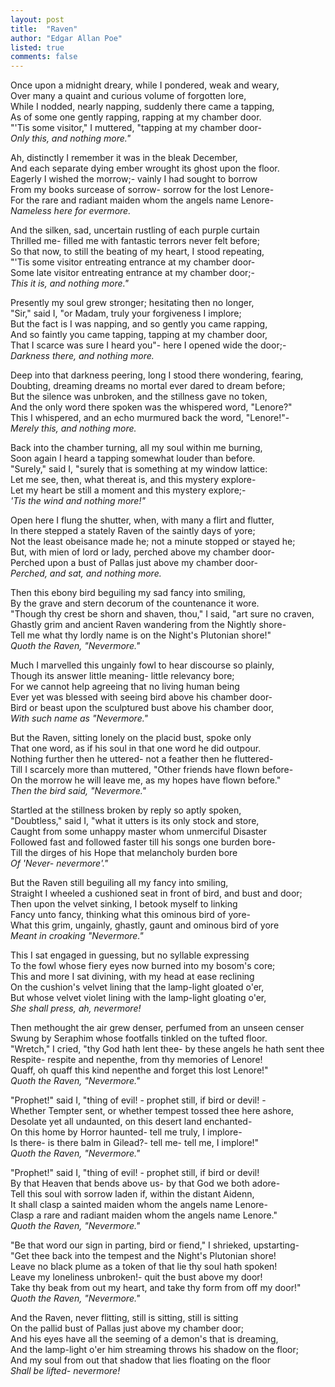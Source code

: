 ```yaml
---
layout: post
title:	"Raven"
author: "Edgar Allan Poe"
listed: true
comments: false
---
```


 <!-- This document exist for testing typografy and web it self -->
   
 Once upon a midnight dreary, while I pondered, weak and weary,  
 Over many a quaint and curious volume of forgotten lore,  
 While I nodded, nearly napping, suddenly there came a tapping,  
 As of some one gently rapping, rapping at my chamber door.  
 "'Tis some visitor," I muttered, "tapping at my chamber door-  
 _Only this, and nothing more."_  
   
 <!--more-->
   
 Ah, distinctly I remember it was in the bleak December,  
 And each separate dying ember wrought its ghost upon the floor.  
 Eagerly I wished the morrow;- vainly I had sought to borrow  
 From my books surcease of sorrow- sorrow for the lost Lenore-  
 For the rare and radiant maiden whom the angels name Lenore-  
 _Nameless here for evermore._  
   
 And the silken, sad, uncertain rustling of each purple curtain  
 Thrilled me- filled me with fantastic terrors never felt before;  
 So that now, to still the beating of my heart, I stood repeating,  
 "'Tis some visitor entreating entrance at my chamber door-  
 Some late visitor entreating entrance at my chamber door;-  
 _This it is, and nothing more."_  
   
 Presently my soul grew stronger; hesitating then no longer,  
 "Sir," said I, "or Madam, truly your forgiveness I implore;  
 But the fact is I was napping, and so gently you came rapping,  
 And so faintly you came tapping, tapping at my chamber door,  
 That I scarce was sure I heard you"- here I opened wide the door;-  
 _Darkness there, and nothing more._  
   
 Deep into that darkness peering, long I stood there wondering, fearing,  
 Doubting, dreaming dreams no mortal ever dared to dream before;  
 But the silence was unbroken, and the stillness gave no token,  
 And the only word there spoken was the whispered word, "Lenore?"  
 This I whispered, and an echo murmured back the word, "Lenore!"-  
 _Merely this, and nothing more._  
   
 Back into the chamber turning, all my soul within me burning,  
 Soon again I heard a tapping somewhat louder than before.  
 "Surely," said I, "surely that is something at my window lattice:  
 Let me see, then, what thereat is, and this mystery explore-  
 Let my heart be still a moment and this mystery explore;-  
 _'Tis the wind and nothing more!"_  
   
 Open here I flung the shutter, when, with many a flirt and flutter,  
 In there stepped a stately Raven of the saintly days of yore;  
 Not the least obeisance made he; not a minute stopped or stayed he;  
 But, with mien of lord or lady, perched above my chamber door-  
 Perched upon a bust of Pallas just above my chamber door-  
 _Perched, and sat, and nothing more._  
   
 Then this ebony bird beguiling my sad fancy into smiling,  
 By the grave and stern decorum of the countenance it wore.  
 "Though thy crest be shorn and shaven, thou," I said, "art sure no craven,  
 Ghastly grim and ancient Raven wandering from the Nightly shore-  
 Tell me what thy lordly name is on the Night's Plutonian shore!"  
 _Quoth the Raven, "Nevermore."_  
   
 Much I marvelled this ungainly fowl to hear discourse so plainly,  
 Though its answer little meaning- little relevancy bore;  
 For we cannot help agreeing that no living human being  
 Ever yet was blessed with seeing bird above his chamber door-  
 Bird or beast upon the sculptured bust above his chamber door,  
 _With such name as "Nevermore."_  
   
 But the Raven, sitting lonely on the placid bust, spoke only  
 That one word, as if his soul in that one word he did outpour.  
 Nothing further then he uttered- not a feather then he fluttered-  
 Till I scarcely more than muttered, "Other friends have flown before-  
 On the morrow he will leave me, as my hopes have flown before."  
 _Then the bird said, "Nevermore."_  
   
 Startled at the stillness broken by reply so aptly spoken,  
 "Doubtless," said I, "what it utters is its only stock and store,  
 Caught from some unhappy master whom unmerciful Disaster  
 Followed fast and followed faster till his songs one burden bore-  
 Till the dirges of his Hope that melancholy burden bore  
 _Of 'Never- nevermore'."_  
   
 But the Raven still beguiling all my fancy into smiling,  
 Straight I wheeled a cushioned seat in front of bird, and bust and door;  
 Then upon the velvet sinking, I betook myself to linking  
 Fancy unto fancy, thinking what this ominous bird of yore-  
 What this grim, ungainly, ghastly, gaunt and ominous bird of yore  
 _Meant in croaking "Nevermore."_  
   
 This I sat engaged in guessing, but no syllable expressing  
 To the fowl whose fiery eyes now burned into my bosom's core;  
 This and more I sat divining, with my head at ease reclining  
 On the cushion's velvet lining that the lamp-light gloated o'er,  
 But whose velvet violet lining with the lamp-light gloating o'er,  
 _She shall press, ah, nevermore!_  
   
 Then methought the air grew denser, perfumed from an unseen censer  
 Swung by Seraphim whose footfalls tinkled on the tufted floor.  
 "Wretch," I cried, "thy God hath lent thee- by these angels he hath sent thee  
 Respite- respite and nepenthe, from thy memories of Lenore!  
 Quaff, oh quaff this kind nepenthe and forget this lost Lenore!"  
 _Quoth the Raven, "Nevermore."_  
   
 "Prophet!" said I, "thing of evil! - prophet still, if bird or devil! -  
 Whether Tempter sent, or whether tempest tossed thee here ashore,  
 Desolate yet all undaunted, on this desert land enchanted-  
 On this home by Horror haunted- tell me truly, I implore-  
 Is there- is there balm in Gilead?- tell me- tell me, I implore!"  
 _Quoth the Raven, "Nevermore."_  
   
 "Prophet!" said I, "thing of evil! - prophet still, if bird or devil!  
 By that Heaven that bends above us- by that God we both adore-  
 Tell this soul with sorrow laden if, within the distant Aidenn,  
 It shall clasp a sainted maiden whom the angels name Lenore-  
 Clasp a rare and radiant maiden whom the angels name Lenore."  
 _Quoth the Raven, "Nevermore."_  
   
 "Be that word our sign in parting, bird or fiend," I shrieked, upstarting-  
 "Get thee back into the tempest and the Night's Plutonian shore!  
 Leave no black plume as a token of that lie thy soul hath spoken!  
 Leave my loneliness unbroken!- quit the bust above my door!  
 Take thy beak from out my heart, and take thy form from off my door!"  
 _Quoth the Raven, "Nevermore."_  
   
 And the Raven, never flitting, still is sitting, still is sitting  
 On the pallid bust of Pallas just above my chamber door;  
 And his eyes have all the seeming of a demon's that is dreaming,  
 And the lamp-light o'er him streaming throws his shadow on the floor;  
 And my soul from out that shadow that lies floating on the floor  
 _Shall be lifted- nevermore!_  
   
   
 
